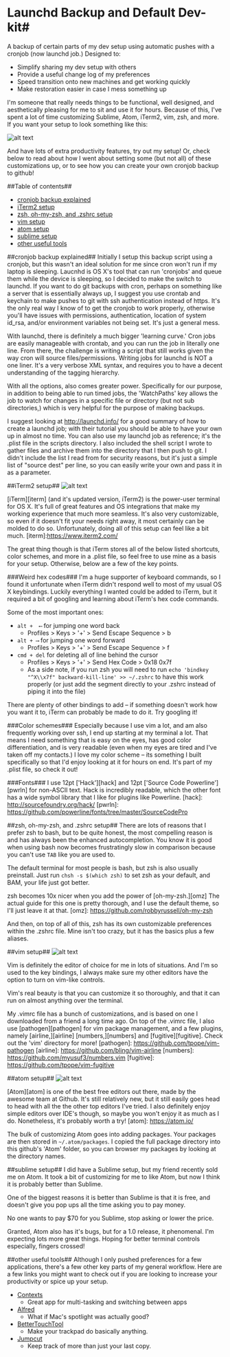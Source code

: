 # Launchd Backup and Default Dev-kit#
A backup of certain parts of my dev setup using automatic pushes with a cronjob (now launchd job.) Designed to:
- Simplify sharing my dev setup with others
- Provide a useful change log of my preferences
- Speed transition onto new machines and get working quickly
- Make restoration easier in case I mess something up

I'm someone that really needs things to be functional, well designed, and aesthetically pleasing for me to sit and use it for hours. Because of this, I've spent a lot of time customizing Sublime, Atom, iTerm2, vim, zsh, and more. If you want your setup to look something like this:

![alt text](https://github.com/ryanjhill/cronjobBackup/blob/master/pictures/screenshot1.jpg "Setup Screenshot")

And have lots of extra productivity features, try out my setup! Or, check below to read about how I went about setting some (but not all) of these customizations up, or to see how you can create your own cronjob backup to github!

##Table of contents##
- [cronjob backup explained](#cronjob-backup-explained)
- [iTerm2 setup](#iTerm2-setup)
- [zsh, oh-my-zsh, and .zshrc setup](#zsh-oh-my-zsh-and-zshrc-setup)
- [vim setup](#vim-setup)
- [atom setup](#atom-setup)
- [sublime setup](#sublime-setup)
- [other useful tools](#other-useful-tools)

##cronjob backup explained##
Initially I setup this backup script using a cronjob, but this wasn't an ideal solution for me since cron won't run if my laptop is sleeping. Laucnhd is OS X's tool that can run 'cronjobs' and queue them while the device is sleeping, so I decided to make the switch to launchd. If you want to do git backups with cron, perhaps on something like a server that is essentially always up, I suggest you use crontab and keychain to make pushes to git with ssh authentication instead of https. It's the only real way I know of to get the cronjob to work properly, otherwise you'll have issues with permissions, authentication, location of system id_rsa, and/or environment variables not being set. It's just a general mess.

With launchd, there is definitely a much bigger 'learning curve.' Cron jobs are easily manageable with crontab, and you can run the job in literally one line. From there, the challenge is writing a script that still works given the way cron will source files/permissions. Writing jobs for launchd is NOT a one liner. It's a very verbose XML syntax, and requires you to have a decent understanding of the tagging hierarchy.

With all the options, also comes greater power. Specifically for our purpose, in addition to being able to run timed jobs, the 'WatchPaths' key allows the job to watch for changes in a specific file or directory (but not sub directories,) which is very helpful for the purpose of making backups.

I suggest looking at http://launchd.info/ for a good summary of how to create a launchd job; with their tutorial you should be able to have your own up in almost no time. You can also use my launchd job as reference; it's the .plist file in the scripts directory. I also included the shell script I wrote to gather files and archive them into the directory that I then push to git. I didn't include the list I read from for security reasons, but it's just a simple list of "source dest" per line, so you can easily write your own and pass it in as a parameter.

##iTerm2 setup##
![alt text](https://github.com/ryanjhill/cronjobBackup/blob/master/pictures/iterm2.jpg "iTerm2 Screenshot")

[iTerm][iterm] (and it's updated version, iTerm2) is the power-user terminal for OS X. It's full of great features and OS integrations that make my working experience that much more seamless. It's also very customizable, so even if it doesn't fit your needs right away, it most certainly can be molded to do so. Unfortunately, doing all of this setup can feel like a bit much.
[iterm]:https://www.iterm2.com/

The great thing though is that iTerm stores all of the below listed shortcuts, color schemes, and more in a .plist file, so feel free to use mine as a basis for your setup. Otherwise, below are a few of the key points.

###Weird hex codes###
I'm a huge supporter of keyboard commands, so I found it unfortunate when iTerm didn't respond well to most of my usual OS X keybindings. Luckily everything I wanted could be added to iTerm, but it required a bit of googling and learning about iTerm's hex code commands.

Some of the most important ones:
- `alt +  ⟵` for jumping one word back
  - Profiles > Keys > '+' > Send Escape Sequence > b
- `alt + ⟶` for jumping one word forward
  - Profiles > Keys > '+' > Send Escape Sequence > f
- `cmd + del` for deleting all of line behind the cursor
  - Profiles > Keys > '+' > Send Hex Code > 0x18 0x7f
  - As a side note, if you run zsh you will need to run `echo 'bindkey "^X\\x7f" backward-kill-line' >> ~/.zshrc` to have this work properly (or just add the segment directly to your .zshrc instead of piping it into the file)

There are plenty of other bindings to add – if something doesn't work how you want it to, iTerm can probably be made to do it. Try googling it!

###Color schemes###
Especially because I use vim a lot, and am also frequently working over ssh, I end up starting at my terminal a lot. That means I need something that is easy on the eyes, has good color differentiation, and is very readable (even when my eyes are tired and I've taken off my contacts.) I love my color scheme – its something I built specifically so that I'd enjoy looking at it for hours on end. It's part of my .plist file, so check it out!

###Fonts###
I use 12pt ['Hack'][hack] and 12pt ['Source Code Powerline'][pwrln] for non-ASCII text. Hack is incredibly readable, which the other font has a wide symbol library that I like for plugins like Powerline.
[hack]: http://sourcefoundry.org/hack/
[pwrln]: https://github.com/powerline/fonts/tree/master/SourceCodePro

##zsh, oh-my-zsh, and .zshrc setup##
There are lots of reasons that I prefer zsh to bash, but to be quite honest, the most compelling reason is and has always been the enhanced autocompletion. You know it is good when using bash now becomes frustratingly slow in comparison because you can't use `TAB` like you are used to.

The default terminal for most people is bash, but zsh is also usually preinstall. Just run `chsh -s $(which zsh)` to set zsh as your default, and BAM, your life just got better.

zsh becomes 10x nicer when you add the power of [oh-my-zsh.][omz] The actual guide for this one is pretty thorough, and I use the default theme, so I'll just leave it at that.
[omz]: https://github.com/robbyrussell/oh-my-zsh

And then, on top of all of this, zsh has its own customizable preferences within the .zshrc file. Mine isn't too crazy, but it has the basics plus a few aliases.

##vim setup##
![alt text](https://github.com/ryanjhill/cronjobBackup/blob/master/pictures/vimeditor.jpg "Vim Screenshot")

Vim is definitely the editor of choice for me in lots of situations. And I'm so used to the key bindings, I always make sure my other editors have the option to turn on vim-like controls.

Vim's real beauty is that you can customize it so thoroughly, and that it can run on almost anything over the terminal.

My .vimrc file has a bunch of customizations, and is based on one I downloaded from a friend a long time ago. On top of the .vimrc file, I also use [pathogen][pathogen] for vim package management, and a few plugins, namely [airline,][airline] [numbers,][numbers] and [fugitive][fugitive]. Check out the 'vim' directory for more!
[pathogen]: https://github.com/tpope/vim-pathogen
[airline]: https://github.com/bling/vim-airline
[numbers]: https://github.com/myusuf3/numbers.vim
[fugitive]: https://github.com/tpope/vim-fugitive

##atom setup##
![alt text](https://github.com/ryanjhill/cronjobBackup/blob/master/pictures/atom.jpg "Atom Screenshot")

[Atom][atom] is one of the best free editors out there, made by the awesome team at Github. It's still relatively new, but it still easily goes head to head with all the the other top editors I've tried. I also definitely enjoy simple editors over IDE's though, so maybe you won't enjoy it as much as I do. Nonetheless, it's probably worth a try!
[atom]: https://atom.io/

The bulk of customizing Atom goes into adding packages. Your packages are then stored in `~/.atom/packages`. I copied the full package directory into this github's 'Atom' folder, so you can browser my packages by looking at the directory names.

##sublime setup##
I did have a Sublime setup, but my friend recently sold me on Atom. It took a bit of customizing for me to like Atom, but now I think it is probably better than Sublime.

One of the biggest reasons it is better than Sublime is that it is free, and doesn't give you pop ups all the time asking you to pay money.

No one wants to pay $70 for you Sublime, stop asking or lower the price.

Granted, Atom also has it's bugs, but for a 1.0 release, it phenomenal. I'm expecting lots more great things. Hoping for better terminal controls especially, fingers crossed!

##other useful tools##
Although I only pushed preferences for a few applications, there's a few other key parts of my general workflow. Here are a few links you might want to check out if you are looking to increase your productivity or spice up your setup.

- [Contexts](https://contexts.co/)
  - Great app for multi-tasking and switching between apps
- [Alfred](https://www.alfredapp.com/)
  - What if Mac's spotlight was actually good?
- [BetterTouchTool](http://www.boastr.net/)
  - Make your trackpad do basically anything.
- [Jumpcut](http://jumpcut.sourceforge.net/)
  - Keep track of more than just your last copy.
